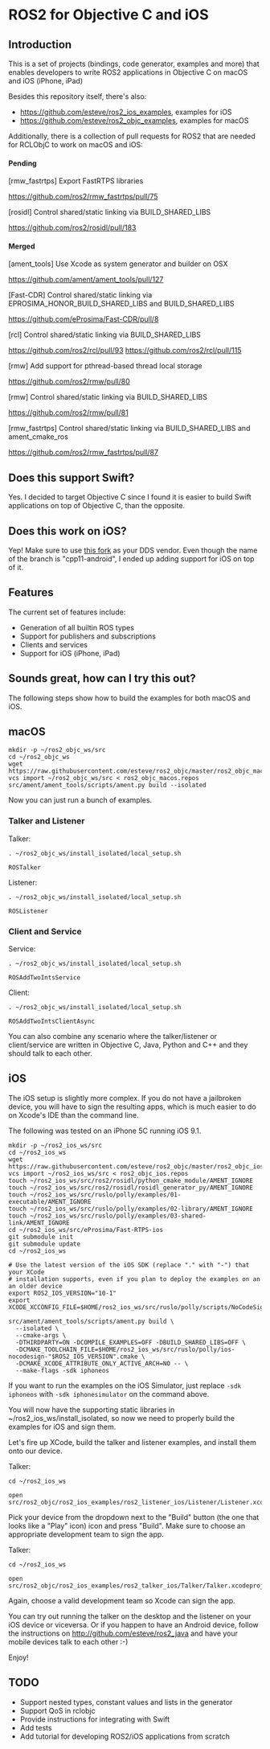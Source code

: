 ROS2 for Objective C and iOS
============================

Introduction
------------

This is a set of projects (bindings, code generator, examples and more) that enables developers to write ROS2
applications in Objective C on macOS and iOS (iPhone, iPad)

Besides this repository itself, there's also:
- https://github.com/esteve/ros2_ios_examples, examples for iOS
- https://github.com/esteve/ros2_objc_examples, examples for macOS

Additionally, there is a collection of pull requests for ROS2 that are needed for RCLObjC to work on macOS and iOS:

#### Pending

[rmw_fastrtps] Export FastRTPS libraries

https://github.com/ros2/rmw_fastrtps/pull/75

[rosidl] Control shared/static linking via BUILD_SHARED_LIBS

https://github.com/ros2/rosidl/pull/183

#### Merged

[ament_tools] Use Xcode as system generator and builder on OSX

https://github.com/ament/ament_tools/pull/127

[Fast-CDR] Control shared/static linking via EPROSIMA_HONOR_BUILD_SHARED_LIBS and BUILD_SHARED_LIBS

https://github.com/eProsima/Fast-CDR/pull/8

[rcl] Control shared/static linking via BUILD_SHARED_LIBS

https://github.com/ros2/rcl/pull/93
https://github.com/ros2/rcl/pull/115

[rmw] Add support for pthread-based thread local storage

https://github.com/ros2/rmw/pull/80

[rmw] Control shared/static linking via BUILD_SHARED_LIBS

https://github.com/ros2/rmw/pull/81

[rmw_fastrtps] Control shared/static linking via BUILD_SHARED_LIBS and ament_cmake_ros 

https://github.com/ros2/rmw_fastrtps/pull/87

Does this support Swift?
------------------------

Yes. I decided to target Objective C since I found it is easier to build Swift applications on top of Objective C, than the opposite.

Does this work on iOS?
----------------------

Yep! Make sure to use [this fork](https://github.com/eProsima/Fast-RTPS/pull/26) as your DDS vendor. Even though the name of the branch is "cpp11-android", I ended up adding support for iOS on top of it.

Features
--------

The current set of features include:
- Generation of all builtin ROS types
- Support for publishers and subscriptions
- Clients and services
- Support for iOS (iPhone, iPad)

Sounds great, how can I try this out?
-------------------------------------

The following steps show how to build the examples for both macOS and iOS.

macOS
-----

```
mkdir -p ~/ros2_objc_ws/src
cd ~/ros2_objc_ws
wget https://raw.githubusercontent.com/esteve/ros2_objc/master/ros2_objc_macos.repos
vcs import ~/ros2_objc_ws/src < ros2_objc_macos.repos
src/ament/ament_tools/scripts/ament.py build --isolated
```

Now you can just run a bunch of examples.

### Talker and Listener

Talker:

```
. ~/ros2_objc_ws/install_isolated/local_setup.sh

ROSTalker
```

Listener:

```
. ~/ros2_objc_ws/install_isolated/local_setup.sh

ROSListener
```

### Client and Service

Service:

```
. ~/ros2_objc_ws/install_isolated/local_setup.sh

ROSAddTwoIntsService
```

Client:

```
. ~/ros2_objc_ws/install_isolated/local_setup.sh

ROSAddTwoIntsClientAsync
```

You can also combine any scenario where the talker/listener or client/service are written in Objective C, Java, Python and C++ and they should talk to each other.

iOS
---

The iOS setup is slightly more complex. If you do not have a jailbroken device, you will have to sign the resulting apps, which is much easier to do on Xcode's IDE than the command line.

The following was tested on an iPhone 5C running iOS 9.1.

```
mkdir -p ~/ros2_ios_ws/src
cd ~/ros2_ios_ws
wget https://raw.githubusercontent.com/esteve/ros2_objc/master/ros2_objc_ios.repos
vcs import ~/ros2_ios_ws/src < ros2_objc_ios.repos
touch ~/ros2_ios_ws/src/ros2/rosidl/python_cmake_module/AMENT_IGNORE
touch ~/ros2_ios_ws/src/ros2/rosidl/rosidl_generator_py/AMENT_IGNORE
touch ~/ros2_ios_ws/src/ruslo/polly/examples/01-executable/AMENT_IGNORE
touch ~/ros2_ios_ws/src/ruslo/polly/examples/02-library/AMENT_IGNORE
touch ~/ros2_ios_ws/src/ruslo/polly/examples/03-shared-link/AMENT_IGNORE
cd ~/ros2_ios_ws/src/eProsima/Fast-RTPS-ios
git submodule init
git submodule update
cd ~/ros2_ios_ws

# Use the latest version of the iOS SDK (replace "." with "-") that your XCode
# installation supports, even if you plan to deploy the examples on an an older device
export ROS2_IOS_VERSION="10-1"
export XCODE_XCCONFIG_FILE=$HOME/ros2_ios_ws/src/ruslo/polly/scripts/NoCodeSign.xcconfig

src/ament/ament_tools/scripts/ament.py build \
  --isolated \
  --cmake-args \
  -DTHIRDPARTY=ON -DCOMPILE_EXAMPLES=OFF -DBUILD_SHARED_LIBS=OFF \
  -DCMAKE_TOOLCHAIN_FILE=$HOME/ros2_ios_ws/src/ruslo/polly/ios-nocodesign-"$ROS2_IOS_VERSION".cmake \
  -DCMAKE_XCODE_ATTRIBUTE_ONLY_ACTIVE_ARCH=NO -- \
  --make-flags -sdk iphoneos
```

If you want to run the examples on the iOS Simulator, just replace `-sdk iphoneos` with `-sdk iphonesimulator` on the command above.

You will now have the supporting static libraries in ~/ros2_ios_ws/install_isolated, so now we need to properly build the examples for iOS and sign them.

Let's fire up XCode, build the talker and listener examples, and install them onto our device.

Talker:

```
cd ~/ros2_ios_ws

open src/ros2_objc/ros2_ios_examples/ros2_listener_ios/Listener/Listener.xcodeproj
```

Pick your device from the dropdown next to the "Build" button (the one that looks like a "Play" icon) icon and press "Build". Make sure to choose an appropriate development team to sign the app.

Talker:

```
cd ~/ros2_ios_ws

open src/ros2_objc/ros2_ios_examples/ros2_talker_ios/Talker/Talker.xcodeproj
```

Again, choose a valid development team so Xcode can sign the app.

You can try out running the talker on the desktop and the listener on your iOS device or viceversa. Or if you happen to have an Android device, follow the instructions on http://github.com/esteve/ros2_java and have your mobile devices talk to each other :-)

Enjoy!

TODO
----

- Support nested types, constant values and lists in the generator
- Support QoS in rclobjc
- Provide instructions for integrating with Swift
- Add tests
- Add tutorial for developing ROS2/iOS applications from scratch
